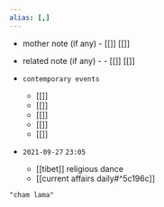 ```yaml
---
alias: [,]
---
```

- mother note (if any)
		- [[]] [[]]
- related note (if any) -
		- [[]] [[]]
- `contemporary events`
	- [[]]
	- [[]]
	- [[]]
	- [[]]
	- [[]]

- `2021-09-27`  `23:05`
	- [[tibet]] religious dance
	- [[current affairs daily#^5c196c]]

```query
"cham lama"
```